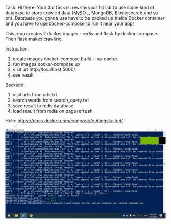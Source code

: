 Task:
Hi there! Your 3rd task is: rewrite your 1st lab to use some kind of database to store crawled data (MySQL, MongoDB, Elasticsearch and so on). Database you gonna use have to be packed up inside Docker container and you have to use docker-compose to run it near your app!

This repo creates 2 docker images - redis and flask by docker-compose.
Then flask makes crawling.

Instruction:
1) create images
docker-compose build --no-cache
2) run images
docker-compose up
3) visit url
http://localhost:5000/
4) see result

Backend:
1) visit urls from urls.txt
2) search words from search_query.txt
3) save result to redis database
4) load result from redis on page refresh

Help:
https://docs.docker.com/compose/gettingstarted/

![application](https://github.com/andreipit/cloud_computing_hw1_parser/blob/main/video.gif)





